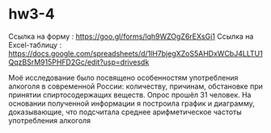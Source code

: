 # hw3-4
Ссылка на форму : https://goo.gl/forms/lqh9WZOgZ6rEXsGj1
Ссылка на Excel-таблицу : https://docs.google.com/spreadsheets/d/1lH7bjegXZoS5AHDxWCbJ4LLTU1QqzBSrM915PHFD2Gc/edit?usp=drivesdk

Моё исследование было посвящено особенностям употребления алкоголя в современной России: количеству, причинам, обстановке при принятии спиртосодержащих веществ. 
Опрос прошёл 31 человек. На основании полученной информации я построила график и диаграмму, доказывающие, что подсчитала среднее арифметическое частоты употребления алкоголя 
